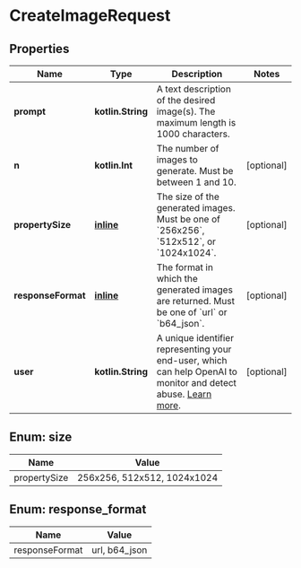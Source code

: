 
# CreateImageRequest

## Properties
Name | Type | Description | Notes
------------ | ------------- | ------------- | -------------
**prompt** | **kotlin.String** | A text description of the desired image(s). The maximum length is 1000 characters. | 
**n** | **kotlin.Int** | The number of images to generate. Must be between 1 and 10. |  [optional]
**propertySize** | [**inline**](#PropertySize) | The size of the generated images. Must be one of &#x60;256x256&#x60;, &#x60;512x512&#x60;, or &#x60;1024x1024&#x60;. |  [optional]
**responseFormat** | [**inline**](#ResponseFormat) | The format in which the generated images are returned. Must be one of &#x60;url&#x60; or &#x60;b64_json&#x60;. |  [optional]
**user** | **kotlin.String** | A unique identifier representing your end-user, which can help OpenAI to monitor and detect abuse. [Learn more](/docs/guides/safety-best-practices/end-user-ids).  |  [optional]


<a id="PropertySize"></a>
## Enum: size
Name | Value
---- | -----
propertySize | 256x256, 512x512, 1024x1024


<a id="ResponseFormat"></a>
## Enum: response_format
Name | Value
---- | -----
responseFormat | url, b64_json



